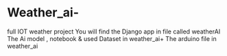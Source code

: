 # Weather_ai-
full IOT weather project
You will find the Django app in file called weatherAI
The Ai model , notebook & used Dataset in weather_ai+
The arduino file in weather_ai
